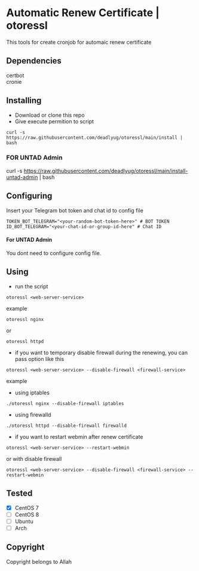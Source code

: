 # Automatic Renew Certificate | otoressl

This tools for create cronjob for automaic renew certificate

## Dependencies
certbot
<br>
cronie

## Installing
- Download or clone this repo
- Give execute permition to script

```
curl -s https://raw.githubusercontent.com/deadlyug/otoressl/main/install | bash
```

### FOR UNTAD Admin
curl -s https://raw.githubusercontent.com/deadlyug/otoressl/main/install-untad-admin | bash

## Configuring
Insert your Telegram bot token and chat id to config file
```
TOKEN_BOT_TELEGRAM="<your-random-bot-token-here>" # BOT TOKEN
ID_BOT_TELEGRAM="<your-chat-id-or-group-id-here" # Chat ID
```
#### For UNTAD Admin 
You dont need to configure config file. 

## Using
- run the script

```
otoressl <web-server-service>
```

example

```
otoressl nginx
```

or

```
otoressl httpd
```

- if you want to temporary disable firewall during the renewing, you can pass option like this 

```
otoressl <web-server-service> --disable-firewall <firewall-service>
```

example

- using iptables
```
./otoressl nginx --disable-firewall iptables
```
- using firewalld 
```
./otoressl httpd --disable-firewall firewalld
```

- if you want to restart webmin after renew certificate


```
otoressl <web-server-service> --restart-webmin
```

or with disable firewall

```
otoressl <web-server-service> --disable-firewall <firewall-service> --restart-webmin
```

## Tested
- [x] CentOS 7
- [ ] CentOS 8
- [ ] Ubuntu
- [ ] Arch

## Copyright
Copyright belongs to Allah
